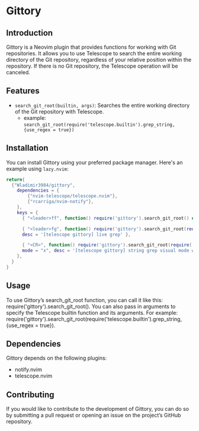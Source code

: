 # Gittory

## Introduction
Gittory is a Neovim plugin that provides functions for working with Git repositories. It allows you to use Telescope to search the entire working directory of the Git repository, regardless of your relative position within the repository. If there is no Git repository, the Telescope operation will be canceled.

## Features
- `search_git_root(builtin, args)`: Searches the entire working directory of the Git repository with Telescope.
  - example: `search_git_root(require('telescope.builtin').grep_string, {use_regex = true})`

## Installation
You can install Gittory using your preferred package manager. Here's an example using `lazy.nvim`:

```lua
return{
  {"Wladimir3984/gittory",
    dependencies = {
        {"nvim-telescope/telescope.nvim"},
        {"rcarriga/nvim-notify"},
    },
    keys = {
      { "<leader>ff", function() require('gittory').search_git_root() end, desc = '[telescope gittory] find files' },

      { "<leader>fg", function() require('gittory').search_git_root(require('telescope.builtin').live_grep) end,
      desc = '[telescope gittory] live grep' },

      { "<CR>", function() require('gittory').search_git_root(require('telescope.builtin').grep_string,{use_regex = true}) end,
      mode = "x", desc = '[telescope gittory] string grep visual mode with regex' },
    },
  }
}
```

## Usage
To use Gittory’s search_git_root function, you can call it like this: require('gittory').search_git_root(). You can also pass in arguments to specify the Telescope builtin function and its arguments. For example: require('gittory').search_git_root(require('telescope.builtin').grep_string, {use_regex = true}).

## Dependencies
Gittory depends on the following plugins:

- notify.nvim
- telescope.nvim

## Contributing
If you would like to contribute to the development of Gittory, you can do so by submitting a pull request or opening an issue on the project’s GitHub repository.
